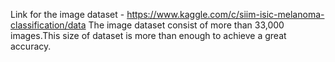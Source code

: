 Link for the image dataset - https://www.kaggle.com/c/siim-isic-melanoma-classification/data
The image dataset consist of more than 33,000 images.This size of dataset is more than enough to achieve a great accuracy.
